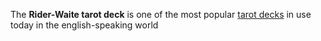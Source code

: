 The **Rider-Waite tarot deck** is one of the most popular [tarot decks](http://en.wikipedia.org/wiki/Tarot) in use today in the english-speaking world